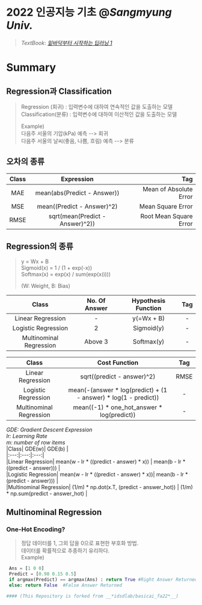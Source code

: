# 2022 인공지능 기초 @*Sangmyung Univ.*   
   >   _TextBook_: [*밑바닥부터 시작하는 딥러닝 1*](https://www.hanbit.co.kr/store/books/look.php?p_code=B8475831198)  
# Summary 
## Regression과 Classification  
   > Regression (회귀)     : 입력변수에 대하여 연속적인 값을 도출하는 모델  
   > Classification(분류)  : 입력변수에 대하여 이산적인 값을 도출하는 모델  
   >  
   >Example)  
   > 다음주 서울의 기압(kPa) 예측               --> 회귀  
   > 다음주 서울의 날씨(좋음, 나쁨, 흐림) 예측  --> 분류  

## 오차의 종류
|Class|Expression|Tag|  
|:---:|:---:|---:|    
|MAE| mean(abs(Predict - Answer)) | Mean of Absolute Error |  
|MSE| mean((Predict - Answer)^2) | Mean Square Error|  
|RMSE| sqrt(mean(Predict - Answer)^2)) | Root Mean Square Error|  

## Regression의 종류  
   > y = Wx + B  
   > Sigmoid(x) = 1 / (1 + exp(-x))  
   > Softmax(x) = exp(x) / sum(exp(x(i)))  
   >  
   > (W: Weight, B: Bias)  


   |Class|No. Of Answer|Hypothesis Function|Tag|  
   |:---:|:---:|:---:|:---:|      
   |Linear Regression| - | y(=Wx + B) | - |  
   |Logistic Regression| 2 | Sigmoid(y) | - |  
   |Multinominal Regression| Above 3 | Softmax(y) | - |  

   |Class| Cost Function | Tag|    
   |:---:|:---:|:---:|  
   |Linear Regression| sqrt((predict - answer)^2) | RMSE|  
   |Logistic Regression| mean(-(answer * log(predict) + (1 - answer) * log(1 - predict))| - |  
   |Multinominal Regression| mean((-1) * one_hot_answer * log(predict)) | - |  

*GDE: Gradient Descent Expression*  
*lr: Learning Rate*  
*m: number of row items*  
   |Class| GDE(w)| GDE(b) |      
   |:---:|:---:|:---:|    
   |Linear Regression| mean(w - lr * ((predict - answer) * x)) | mean(b - lr * ((predict - answer))) |  
   |Logistic Regression| mean(w - lr * ((predict - answer) * x))| mean(b - lr * (predict - answer))) |  
   |Multinominal Regression| (1/m) * np.dot(x.T, (predict - answer_hot)) | (1/m) * np.sum(predict - answer_hot) |  

## Multinominal Regression
   ### One-Hot Encoding?  
   > 정답 데이터를 1, 그외 답을 0으로 표현한 부호화 방법.  
   > 데이터를 확률적으로 추종하기 유리하다.  
   > Example)  
   ```Python
    Ans = [1 0 0]
    Predict = [0.98 0.15 0.5]
    if argmax(Predict) == argmax(Ans) : return True #Right Answer Returned
    else: return False  #False Answer Returned

#### (This Repository is forked from __*idsdlab/basicai_fa22*__)  
